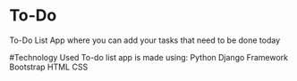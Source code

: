 # To-Do
 To-Do List App where you can add your tasks that need to be done today

#Technology Used
To-do list app is made using:
Python
Django Framework
Bootstrap
HTML
CSS
